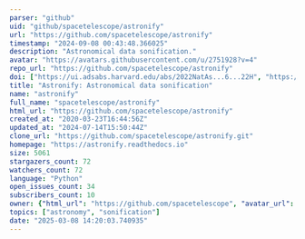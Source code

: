 ```yaml
---
parser: "github"
uid: "github/spacetelescope/astronify"
url: "https://github.com/spacetelescope/astronify"
timestamp: "2024-09-08 00:43:48.366025"
description: "Astronomical data sonification."
avatar: "https://avatars.githubusercontent.com/u/2751928?v=4"
repo_url: "https://github.com/spacetelescope/astronify"
doi: ["https://ui.adsabs.harvard.edu/abs/2022NatAs...6...22H", "https://ui.adsabs.harvard.edu/abs/2024ascl.soft08005B/abstract"]
title: "Astronify: Astronomical data sonification"
name: "astronify"
full_name: "spacetelescope/astronify"
html_url: "https://github.com/spacetelescope/astronify"
created_at: "2020-03-23T16:44:56Z"
updated_at: "2024-07-14T15:50:44Z"
clone_url: "https://github.com/spacetelescope/astronify.git"
homepage: "https://astronify.readthedocs.io"
size: 5061
stargazers_count: 72
watchers_count: 72
language: "Python"
open_issues_count: 34
subscribers_count: 10
owner: {"html_url": "https://github.com/spacetelescope", "avatar_url": "https://avatars.githubusercontent.com/u/2751928?v=4", "login": "spacetelescope", "type": "Organization"}
topics: ["astronomy", "sonification"]
date: "2025-03-08 14:20:03.740935"
---
```


